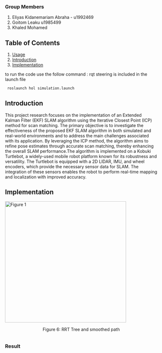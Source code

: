 
### Group Members 
   1. Eliyas Kidanemariam Abraha - u1992469
   2. Goitom Leaku  u1985499
   3. Khaled Mohamed 
## Table of Contents
1. [Usage](#usage)
2. [Introduction](#introduction)
3. [Implementation](#features)

 to run the code use the follow command : rqt steering is included in the launch file   

 ```sh
  roslaunch hol simulation.launch
  ```
  
## Introduction
This project research focuses on the implementation  of an Extended Kalman Filter (EKF) SLAM algorithm using the Iterative Closest Point (ICP) method
for scan matching. The primary objective is to investigate the effectiveness of the proposed EKF SLAM algorithm in both simulated and real-world environments and to address the main challenges associated with its application. By leveraging the ICP method, the algorithm aims to refine pose estimates through accurate scan matching, thereby enhancing the overall SLAM performance.The algorithm is implemented on a Kobuki Turtlebot, a widely-used mobile robot platform known for its robustness and versatility. The Turtlebot is equipped with a 2D LIDAR, IMU, and wheel encoders, which provide the necessary sensor data for SLAM. The integration of these sensors enables the robot to perform real-time mapping and localization with improved accuracy.
## Implementation 
<div style="display: flex; justify-content: center;">
    <div style="flex: 1;">
        <img src="./imgs/rrt7_1.png" alt="Figure 1" width="400"/>
        <p style="text-align: center;">Figure 6: RRT Tree and smoothed path </p>
    </div>
   
</div>


### Result 


### 

